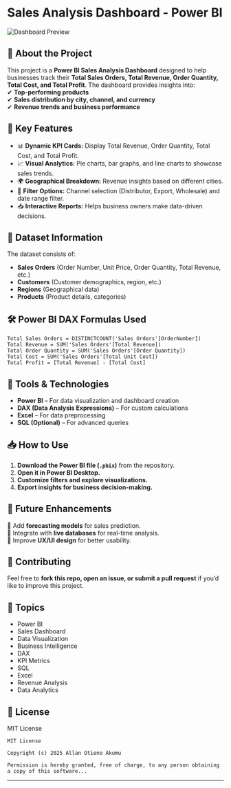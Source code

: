 # Sales Analysis Dashboard - Power BI

![Dashboard Preview](insert-your-dashboard-image-link-here)

## 📖 About the Project
This project is a **Power BI Sales Analysis Dashboard** designed to help businesses track their **Total Sales Orders, Total Revenue, Order Quantity, Total Cost, and Total Profit**. The dashboard provides insights into:  
✔ **Top-performing products**  
✔ **Sales distribution by city, channel, and currency**  
✔ **Revenue trends and business performance**  

## 🎯 Key Features
- 📊 **Dynamic KPI Cards:** Display Total Revenue, Order Quantity, Total Cost, and Total Profit.  
- 📈 **Visual Analytics:** Pie charts, bar graphs, and line charts to showcase sales trends.  
- 🌍 **Geographical Breakdown:** Revenue insights based on different cities.  
- 🔄 **Filter Options:** Channel selection (Distributor, Export, Wholesale) and date range filter.  
- 📥 **Interactive Reports:** Helps business owners make data-driven decisions.  

## 📁 Dataset Information
The dataset consists of:  
- **Sales Orders** (Order Number, Unit Price, Order Quantity, Total Revenue, etc.)  
- **Customers** (Customer demographics, region, etc.)  
- **Regions** (Geographical data)  
- **Products** (Product details, categories)  

## 🛠 Power BI DAX Formulas Used
```DAX
Total Sales Orders = DISTINCTCOUNT('Sales Orders'[OrderNumber])
Total Revenue = SUM('Sales Orders'[Total Revenue])
Total Order Quantity = SUM('Sales Orders'[Order Quantity])
Total Cost = SUM('Sales Orders'[Total Unit Cost])
Total Profit = [Total Revenue] - [Total Cost]
```

## 🔧 Tools & Technologies
- **Power BI** – For data visualization and dashboard creation  
- **DAX (Data Analysis Expressions)** – For custom calculations  
- **Excel** – For data preprocessing  
- **SQL (Optional)** – For advanced queries  

## 📥 How to Use
1. **Download the Power BI file (`.pbix`)** from the repository.  
2. **Open it in Power BI Desktop.**  
3. **Customize filters and explore visualizations.**  
4. **Export insights for business decision-making.**  

## 📌 Future Enhancements
🔹 Add **forecasting models** for sales prediction.  
🔹 Integrate with **live databases** for real-time analysis.  
🔹 Improve **UX/UI design** for better usability.  

## 🤝 Contributing
Feel free to **fork this repo, open an issue, or submit a pull request** if you’d like to improve this project.  

## 🔖 Topics
- Power BI  
- Sales Dashboard  
- Data Visualization  
- Business Intelligence  
- DAX  
- KPI Metrics  
- SQL  
- Excel  
- Revenue Analysis  
- Data Analytics  

## 📜 License
MIT License  

```
MIT License

Copyright (c) 2025 Allan Otieno Akumu

Permission is hereby granted, free of charge, to any person obtaining a copy of this software...
```

---
